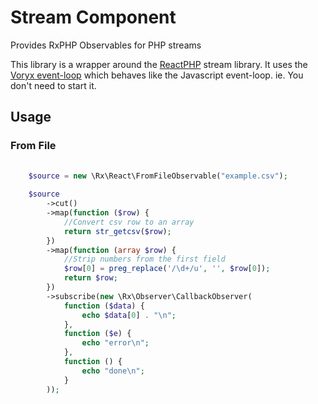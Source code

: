 # Stream Component

Provides RxPHP Observables for PHP streams

This library is a wrapper around the [ReactPHP](https://github.com/reactphp/stream) stream library.  It uses the [Voryx event-loop](https://github.com/voryx/event-loop) which behaves like the Javascript event-loop.  ie. You don't need to start it.


## Usage

### From File
```php
    
    $source = new \Rx\React\FromFileObservable("example.csv");
    
    $source
        ->cut()
        ->map(function ($row) {
            //Convert csv row to an array
            return str_getcsv($row);
        })
        ->map(function (array $row) {
            //Strip numbers from the first field
            $row[0] = preg_replace('/\d+/u', '', $row[0]);
            return $row;
        })
        ->subscribe(new \Rx\Observer\CallbackObserver(
            function ($data) {
                echo $data[0] . "\n";
            },
            function ($e) {
                echo "error\n";
            },
            function () {
                echo "done\n";
            }
        ));
    
```